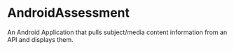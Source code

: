 # AndroidAssessment
An Android Application that pulls subject/media content information from an API and displays them.
